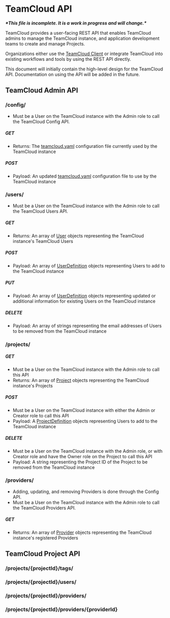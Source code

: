 # TeamCloud API

***\*This file is incomplete. It is a work in progress and will change.\****

TeamCloud provides a user-facing REST API that enables TeamCloud admins to manage the TeamCloud instance, and application development teams to create and manage Projects.

Organizations either use the [TeamCloud Client](Client.md) or integrate TeamCloud into existing workflows and tools by using the REST API directly.

This document will initially contain the high-level design for the TeamCloud API.  Documentation on using the API will be added in the future.

## TeamCloud Admin API

### /config/

- Must be a User on the TeamCloud instance with the Admin role to call the TeamCloud Config API.

##### GET

- Returns: The [teamcloud.yaml](TeamCloudYaml.md) configuration file currently used by the TeamCloud instance
  
##### POST

- Payload: An updated [teamcloud.yaml](TeamCloudYaml.md) configuration file to use by the TeamCloud instance

### /users/

- Must be a User on the TeamCloud instance with the Admin role to call the TeamCloud Users API.

##### GET

- Returns: An array of [User](architecture/models/User.md) objects representing the TeamCloud instance's TeamCloud Users

##### POST

- Payload: An array of [UserDefinition](architecture/models/User.md#userdefinition) objects representing Users to add to the TeamCloud instance

##### PUT

- Payload: An array of [UserDefinition](architecture/models/User.md#userdefinition) objects representing updated or additional information for existing Users on the TeamCloud instance

##### DELETE

- Payload: An array of strings representing the email addresses of Users to be removed from the TeamCloud instance

### /projects/

##### GET

- Must be a User on the TeamCloud instance with the Admin role to call this API
- Returns: An array of [Project](architecture/models/Project.md) objects representing the TeamCloud instance's Projects

##### POST

- Must be a User on the TeamCloud instance with either the Admin or Creator role to call this API
- Payload: A [ProjectDefinition](architecture/models/Project.md#projectdefinition) objects representing Users to add to the TeamCloud instance

##### DELETE

- Must be a User on the TeamCloud instance with the Admin role, or with Creator role and have the Owner role on the Project to call this API
- Payload: A string representing the Project ID of the Project to be removed from the TeamCloud instance

### /providers/

- Adding, updating, and removing Providers is done through the Config API.
- Must be a User on the TeamCloud instance with the Admin role to call the TeamCloud Providers API.

##### GET

- Returns: An array of [Provider](architecture/models/Provider.md) objects representing the TeamCloud instance's registered Providers

## TeamCloud Project API

### /projects/{projectId}/tags/

### /projects/{projectId}/users/

### /projects/{projectId}/providers/

### /projects/{projectId}/providers/{providerId}
